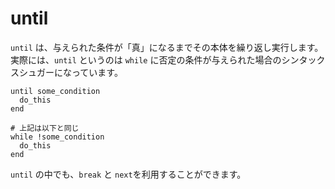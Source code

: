 # until

`until` は、与えられた条件が「真」になるまでその本体を繰り返し実行します。実際には、`until` というのは `while` に否定の条件が与えられた場合のシンタックスシュガーになっています。

```crystal
until some_condition
  do_this
end

# 上記は以下と同じ
while !some_condition
  do_this
end
```

`until` の中でも、`break` と `next`を利用することができます。
